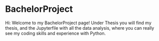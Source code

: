 # BachelorProject
Hi: Welcome to my BachelorProject page! Under Thesis you will find my thesis, and the Jupyterfile with all the data analysis, where you can really see my coding skills and experience with Python.
